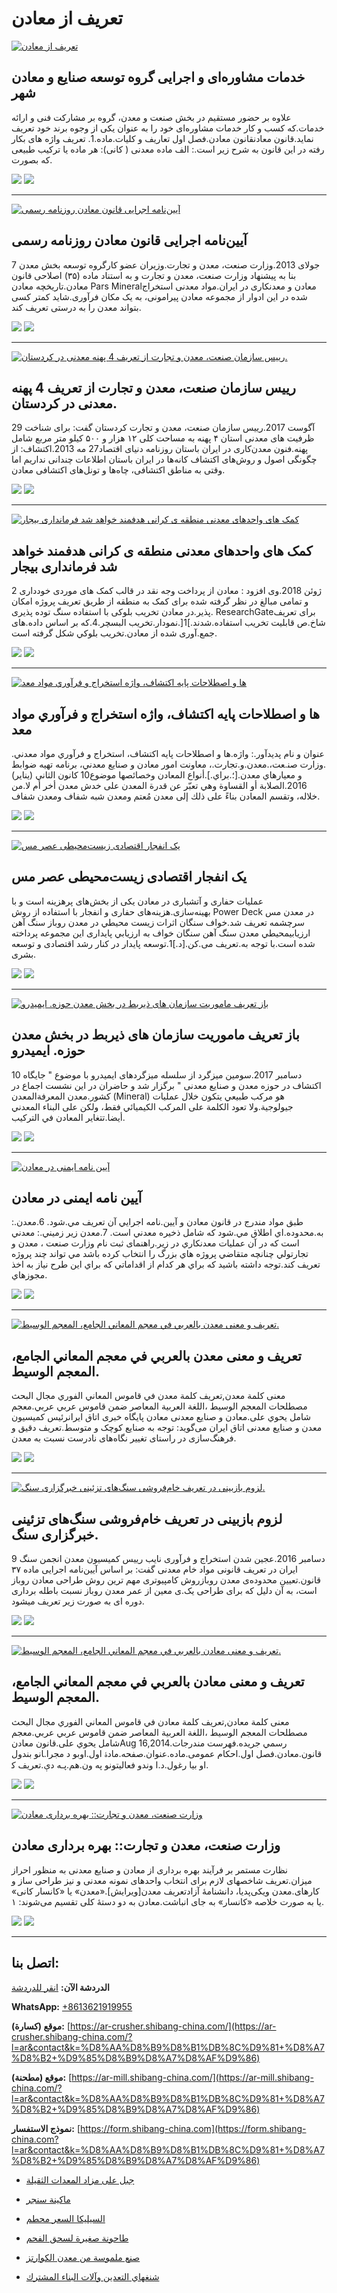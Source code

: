 # تعریف از معادن

<a href="https://swt.shibang-china.com/?l=ar&img&k=%D8%AA%D8%B9%D8%B1%DB%8C%D9%81+%D8%A7%D8%B2+%D9%85%D8%B9%D8%A7%D8%AF%D9%86" target="_blank">![تعریف از معادن](http://static.shibang-china.com/all-800x300/563.jpg)</a>

## خدمات مشاوره‌ای و اجرایی گروه توسعه صنایع و معادن شهر
علاوه بر حضور مستقیم در بخش صنعت و معدن، گروه بر مشارکت فنی و ارائه خدمات.که کسب و کار خدمات مشاوره‌ای خود را به عنوان یکی از وجوه برند خود تعریف نماید.قانون معادنقانون معادن.فصل اول تعاریف و کلیات.ماده.1. تعریف واژه های بکار رفته در این قانون به شرح زیر است.: الف ماده معدنی ( کانی): هر ماده یا ترکیب طبیعی که بصورت.


<a href="https://whatsapp.shibangsoft.com/WhatsApp.php" target="_blank" title="WhatsApp">![](http://static.shibang-china.com/icon/whatsapp.png)</a> <a href="https://swt.shibang-china.com/?l=ar&icon&k=%D8%AA%D8%B9%D8%B1%DB%8C%D9%81+%D8%A7%D8%B2+%D9%85%D8%B9%D8%A7%D8%AF%D9%86" target="_blank">![](http://static.shibang-china.com/icon/chat-ar.png)</a>

---

<a href="https://swt.shibang-china.com/?l=ar&img&k=%D8%AA%D8%B9%D8%B1%DB%8C%D9%81+%D8%A7%D8%B2+%D9%85%D8%B9%D8%A7%D8%AF%D9%86" target="_blank">![آیین‌نامه اجرایی قانون معادن روزنامه رسمی](http://static.shibang-china.com/all-800x300/1463.jpg)</a>

## آیین‌نامه اجرایی قانون معادن روزنامه رسمی
7 جولای 2013.وزارت صنعت، معدن و تجارت.وزیران عضو کارگروه توسعه بخش معدن بنا به پیشنهاد وزارت صنعت، معدن و تجارت و به استناد ماده (۳۵) اصلاحی قانون معادن.تاریخچه معادن Pars Mineralمعادن و معدنکاری در ایران.مواد معدنی استخراج شده در این ادوار از مجموعه معادن پیرامونی، به یک مکان فرآوری.شاید کمتر کسی بتواند معدن را به درستی تعریف کند.


<a href="https://whatsapp.shibangsoft.com/WhatsApp.php" target="_blank" title="WhatsApp">![](http://static.shibang-china.com/icon/whatsapp.png)</a> <a href="https://swt.shibang-china.com/?l=ar&icon&k=%D8%AA%D8%B9%D8%B1%DB%8C%D9%81+%D8%A7%D8%B2+%D9%85%D8%B9%D8%A7%D8%AF%D9%86" target="_blank">![](http://static.shibang-china.com/icon/chat-ar.png)</a>

---

<a href="https://swt.shibang-china.com/?l=ar&img&k=%D8%AA%D8%B9%D8%B1%DB%8C%D9%81+%D8%A7%D8%B2+%D9%85%D8%B9%D8%A7%D8%AF%D9%86" target="_blank">![رییس سازمان صنعت، معدن و تجارت از تعریف 4 پهنه معدنی در کردستان.](http://static.shibang-china.com/all-800x300/707.jpg)</a>

## رییس سازمان صنعت، معدن و تجارت از تعریف 4 پهنه معدنی در کردستان.
29 آگوست 2017.رییس سازمان صنعت، معدن و تجارت کردستان گفت: برای شناخت ظرفیت های معدنی استان ۴ پهنه به مساحت کلی ۱۲ هزار و ۵۰۰ کیلو متر مربع شامل پهنه.فنون معدن‌کاری در ایران باستان روزنامه دنیای اقتصاد27 مه 2013.اکتشاف: از چگونگی اصول و روش‌های اکتشاف کانه‌ها در ایران باستان اطلاعات چندانی نداریم اما وقتی به مناطق اکتشافی، چاه‌ها و تونل‌های اکتشافی معادن.


<a href="https://whatsapp.shibangsoft.com/WhatsApp.php" target="_blank" title="WhatsApp">![](http://static.shibang-china.com/icon/whatsapp.png)</a> <a href="https://swt.shibang-china.com/?l=ar&icon&k=%D8%AA%D8%B9%D8%B1%DB%8C%D9%81+%D8%A7%D8%B2+%D9%85%D8%B9%D8%A7%D8%AF%D9%86" target="_blank">![](http://static.shibang-china.com/icon/chat-ar.png)</a>

---

<a href="https://swt.shibang-china.com/?l=ar&img&k=%D8%AA%D8%B9%D8%B1%DB%8C%D9%81+%D8%A7%D8%B2+%D9%85%D8%B9%D8%A7%D8%AF%D9%86" target="_blank">![کمک های واحدهای معدنی منطقه ی کرانی هدفمند خواهد شد فرمانداری بیجار](http://static.shibang-china.com/all-800x300/1170.jpg)</a>

## کمک های واحدهای معدنی منطقه ی کرانی هدفمند خواهد شد فرمانداری بیجار
2 ژوئن 2018.وی افزود : معادن از پرداخت وجه نقد در قالب کمک های موردی خودداری و تمامی مبالغ در نظر گرفته شده برای کمک به منطقه از طریق تعریف پروژه امکان پذیر.در معادن تخریب بلوکی با استفاده سنگ توده پذیری. ResearchGateبرای تعریف شاخ.ص قابليت تخریب استفاده.شدند.]1[.نمودار.تخریب البسچر.4.که بر اساس داده.های جمع.آوری شده از معادن.تخریب بلوکي شکل گرفته است.


<a href="https://whatsapp.shibangsoft.com/WhatsApp.php" target="_blank" title="WhatsApp">![](http://static.shibang-china.com/icon/whatsapp.png)</a> <a href="https://swt.shibang-china.com/?l=ar&icon&k=%D8%AA%D8%B9%D8%B1%DB%8C%D9%81+%D8%A7%D8%B2+%D9%85%D8%B9%D8%A7%D8%AF%D9%86" target="_blank">![](http://static.shibang-china.com/icon/chat-ar.png)</a>

---

<a href="https://swt.shibang-china.com/?l=ar&img&k=%D8%AA%D8%B9%D8%B1%DB%8C%D9%81+%D8%A7%D8%B2+%D9%85%D8%B9%D8%A7%D8%AF%D9%86" target="_blank">![ﻫﺎ و اﺻﻄﻼﺣﺎت ﭘﺎﻳﻪ اﻛﺘﺸﺎف، واژه اﺳﺘﺨﺮاج و ﻓﺮآوري ﻣﻮاد ﻣﻌﺪ](http://static.shibang-china.com/all-800x300/506.jpg)</a>

## ﻫﺎ و اﺻﻄﻼﺣﺎت ﭘﺎﻳﻪ اﻛﺘﺸﺎف، واژه اﺳﺘﺨﺮاج و ﻓﺮآوري ﻣﻮاد ﻣﻌﺪ
ﻋﻨﻮان و ﻧﺎم ﭘﺪﻳﺪآور.: واژه.ﻫﺎ و اﺻﻄﻼﺣﺎت ﭘﺎﻳﻪ اﻛﺘﺸﺎف، اﺳﺘﺨﺮاج و ﻓﺮآوري ﻣﻮاد ﻣﻌﺪﻧﻲ. .وزارت ﺻﻨ.ﻌﺖ،.ﻣﻌﺪن.و.ﺗﺠﺎرت.، ﻣﻌﺎوﻧﺖ اﻣﻮر ﻣﻌﺎدن و ﺻﻨﺎﻳﻊ ﻣﻌﺪﻧﻲ، ﺑﺮﻧﺎﻣﻪ ﺗﻬﻴﻪ ﺿﻮاﺑﻂ و ﻣﻌﻴﺎرﻫﺎي ﻣﻌﺪن.[؛.ﺑﺮاي.].أنواع المعادن وخصائصها موضوع10 كانون الثاني (يناير) 2016.الصلابة أو القساوة وهي تعبّر عن قدرة المعدن على خدش معدن أخر أم لا.من خلاله، وتقسم المعادن بناءً على ذلك إلى معدن مُعتم ومعدن شبه شفاف ومعدن شفاف.


<a href="https://whatsapp.shibangsoft.com/WhatsApp.php" target="_blank" title="WhatsApp">![](http://static.shibang-china.com/icon/whatsapp.png)</a> <a href="https://swt.shibang-china.com/?l=ar&icon&k=%D8%AA%D8%B9%D8%B1%DB%8C%D9%81+%D8%A7%D8%B2+%D9%85%D8%B9%D8%A7%D8%AF%D9%86" target="_blank">![](http://static.shibang-china.com/icon/chat-ar.png)</a>

---

<a href="https://swt.shibang-china.com/?l=ar&img&k=%D8%AA%D8%B9%D8%B1%DB%8C%D9%81+%D8%A7%D8%B2+%D9%85%D8%B9%D8%A7%D8%AF%D9%86" target="_blank">![یک انفجار اقتصادی زیست‌محیطی عصر مس](http://static.shibang-china.com/all-800x300/892.jpg)</a>

## یک انفجار اقتصادی زیست‌محیطی عصر مس
عملیات حفاری و آتشباری در معادن یکی از بخش‌های پرهزینه است و با بهینه‌سازی.هزینه‌های حفاری و انفجار با استفاده از روش Power Deck در معدن مس سرچشمه تعریف شد.خواف سنگان اثرات زيست محیطي در معدن روباز سنگ آهن ارزيابيمحیطي معدن سنگ آهن سنگان خواف به ارزيابي پايداری اين مجموعه پرداخته شده است.با توجه به.تعریف می.کن.[د.]1.توسعه پایدار در کنار رشد اقتصادی و توسعه بشری.


<a href="https://whatsapp.shibangsoft.com/WhatsApp.php" target="_blank" title="WhatsApp">![](http://static.shibang-china.com/icon/whatsapp.png)</a> <a href="https://swt.shibang-china.com/?l=ar&icon&k=%D8%AA%D8%B9%D8%B1%DB%8C%D9%81+%D8%A7%D8%B2+%D9%85%D8%B9%D8%A7%D8%AF%D9%86" target="_blank">![](http://static.shibang-china.com/icon/chat-ar.png)</a>

---

<a href="https://swt.shibang-china.com/?l=ar&img&k=%D8%AA%D8%B9%D8%B1%DB%8C%D9%81+%D8%A7%D8%B2+%D9%85%D8%B9%D8%A7%D8%AF%D9%86" target="_blank">![باز تعریف ماموریت سازمان های ذیربط در بخش معدن حوزه. ایمیدرو](http://static.shibang-china.com/all-800x300/997.jpg)</a>

## باز تعریف ماموریت سازمان های ذیربط در بخش معدن حوزه. ایمیدرو
10 دسامبر 2017.سومین میزگرد از سلسله میزگردهای ایمیدرو با موضوع &quot; جایگاه اکتشاف در حوزه معدن و صنایع معدنی &quot; برگزار شد و حاضران در این نشست اجماع در کشور.معدن المعرفةالمعدن (Mineral) هو مركب طبيعي يتكون خلال عمليات جيولوجية.ولا تعود الكلمة على المركب الكيميائي فقط، ولكن على البناء المعدني أيضا.تتغاير المعادن في التركيب.


<a href="https://whatsapp.shibangsoft.com/WhatsApp.php" target="_blank" title="WhatsApp">![](http://static.shibang-china.com/icon/whatsapp.png)</a> <a href="https://swt.shibang-china.com/?l=ar&icon&k=%D8%AA%D8%B9%D8%B1%DB%8C%D9%81+%D8%A7%D8%B2+%D9%85%D8%B9%D8%A7%D8%AF%D9%86" target="_blank">![](http://static.shibang-china.com/icon/chat-ar.png)</a>

---

<a href="https://swt.shibang-china.com/?l=ar&img&k=%D8%AA%D8%B9%D8%B1%DB%8C%D9%81+%D8%A7%D8%B2+%D9%85%D8%B9%D8%A7%D8%AF%D9%86" target="_blank">![آیین نامه ایمنی در معادن](http://static.shibang-china.com/all-800x300/324.jpg)</a>

## آیین نامه ایمنی در معادن
ﻃﺒﻖ ﻣﻮاد ﻣﻨﺪرج در ﻗﺎﻧﻮن ﻣﻌﺎدن و آﻳﻴﻦ.ﻧﺎﻣﻪ اﺟﺮاﻳﻲ آن ﺗﻌﺮﻳﻒ ﻣﻲ.ﺷﻮد. 6.ﻣﻌﺪن.: ﺑﻪ.ﻣﺤﺪوده.اي اﻃﻼق ﻣﻲ.ﺷﻮد ﻛﻪ ﺷﺎﻣﻞ ذﺧﻴﺮه ﻣﻌﺪﻧﻲ اﺳﺖ. 7.ﻣﻌﺪن زﻳﺮ زﻣﻴﻨﻲ.: ﻣﻌﺪﻧﻲ اﺳﺖ ﻛﻪ در آن ﻋﻤﻠﻴﺎت ﻣﻌﺪﻧﻜﺎري در زﻳﺮ.راهنمای ثبت نام وزارت صنعت ، معدن و تجارتولي چنانچه متقاضي پروژه هاي بزرگ را انتخاب كرده باشد مي تواند چند پروژه تعريف كند.توجه داشته باشيد كه براي هر كدام از اقداماتي كه براي اين طرح نياز به اخذ مجوزهاي.


<a href="https://whatsapp.shibangsoft.com/WhatsApp.php" target="_blank" title="WhatsApp">![](http://static.shibang-china.com/icon/whatsapp.png)</a> <a href="https://swt.shibang-china.com/?l=ar&icon&k=%D8%AA%D8%B9%D8%B1%DB%8C%D9%81+%D8%A7%D8%B2+%D9%85%D8%B9%D8%A7%D8%AF%D9%86" target="_blank">![](http://static.shibang-china.com/icon/chat-ar.png)</a>

---

<a href="https://swt.shibang-china.com/?l=ar&img&k=%D8%AA%D8%B9%D8%B1%DB%8C%D9%81+%D8%A7%D8%B2+%D9%85%D8%B9%D8%A7%D8%AF%D9%86" target="_blank">![تعريف و معنى معدن بالعربي في معجم المعاني الجامع، المعجم الوسيط.](http://static.shibang-china.com/all-800x300/1044.jpg)</a>

## تعريف و معنى معدن بالعربي في معجم المعاني الجامع، المعجم الوسيط.
معنى كلمة معدن,تعريف كلمة معدن في قاموس المعاني الفوري مجال البحث مصطلحات المعجم الوسيط ،اللغة العربية المعاصر ضمن قاموس عربي عربي.معجم شامل يحوي على.معادن و صنایع معدنی معادن پایگاه خبری اتاق ایرانرئیس کمیسیون معدن و صنایع معدنی اتاق ایران می‌گوید: توجه به صنایع کوچک و متوسط.تعریف دقیق و فرهنگ‌سازی در راستای تغییر نگاه‌های نادرست نسبت به معدن.


<a href="https://whatsapp.shibangsoft.com/WhatsApp.php" target="_blank" title="WhatsApp">![](http://static.shibang-china.com/icon/whatsapp.png)</a> <a href="https://swt.shibang-china.com/?l=ar&icon&k=%D8%AA%D8%B9%D8%B1%DB%8C%D9%81+%D8%A7%D8%B2+%D9%85%D8%B9%D8%A7%D8%AF%D9%86" target="_blank">![](http://static.shibang-china.com/icon/chat-ar.png)</a>

---

<a href="https://swt.shibang-china.com/?l=ar&img&k=%D8%AA%D8%B9%D8%B1%DB%8C%D9%81+%D8%A7%D8%B2+%D9%85%D8%B9%D8%A7%D8%AF%D9%86" target="_blank">![لزوم بازبینی در تعریف خام‌فروشی سنگ‌های تزئینی خبرگزاری سنگ.](http://static.shibang-china.com/all-800x300/575.jpg)</a>

## لزوم بازبینی در تعریف خام‌فروشی سنگ‌های تزئینی خبرگزاری سنگ.
9 دسامبر 2016.عجین شدن استخراج و فرآوری نایب رییس کمیسیون معدن انجمن سنگ ایران در تعریف قانونی مواد خام معدنی گفت: بر اساس آیین‌نامه اجرایی ماده ۳۷ قانون.تعیین محدوده‌ی معدن روبازروش کامپیوتری مهم ترین روش طراحی معادن روباز است، به آن دلیل که برای طراحی یک.ی معین از عمر معدن روباز نسبت باطله برداری دوره ای به صورت زیر تعریف میشود.


<a href="https://whatsapp.shibangsoft.com/WhatsApp.php" target="_blank" title="WhatsApp">![](http://static.shibang-china.com/icon/whatsapp.png)</a> <a href="https://swt.shibang-china.com/?l=ar&icon&k=%D8%AA%D8%B9%D8%B1%DB%8C%D9%81+%D8%A7%D8%B2+%D9%85%D8%B9%D8%A7%D8%AF%D9%86" target="_blank">![](http://static.shibang-china.com/icon/chat-ar.png)</a>

---

<a href="https://swt.shibang-china.com/?l=ar&img&k=%D8%AA%D8%B9%D8%B1%DB%8C%D9%81+%D8%A7%D8%B2+%D9%85%D8%B9%D8%A7%D8%AF%D9%86" target="_blank">![تعريف و معنى معادن بالعربي في معجم المعاني الجامع، المعجم الوسيط.](http://static.shibang-china.com/all-800x300/825.jpg)</a>

## تعريف و معنى معادن بالعربي في معجم المعاني الجامع، المعجم الوسيط.
معنى كلمة معادن,تعريف كلمة معادن في قاموس المعاني الفوري مجال البحث مصطلحات المعجم الوسيط ،اللغة العربية المعاصر ضمن قاموس عربي عربي.معجم شامل يحوي على.قانون معادنAug 16,2014.ﺭﺳﻤﻲ ﺟﺮﯾﺪﻩ.ﻓﻬﺮﺳﺖ ﻣﻨﺪﺭﺟﺎﺕ ﻗﺎﻧﻮﻥ.ﻣﻌﺎﺩﻥ.ﻓﺼﻞ ﺍﻭﻝ.ﺍﺣﮑﺎﻡ ﻋﻤﻮﻣﯽ.ﻣﺎﺩﻩ.ﻋﻨﻮﺍﻥ.ﺻﻔﺤﻪ.ﻣﺎﺩﮤ ﺍﻭﻝ.ﺍﻭﺑﻮ ﺩ ﻣﺠﺮﺍ.ﺎﻧﻮ ﺑﻨﺪﻭﻝ ﺍﻭ ﺑﯿﺎ ﺭﻏﻮﻝ.ﺩ.ﺍ ﻭﻧﺪﻭ ﻓﻌﺎﻟﯿﺘﻮﻧﻮ ﭘﻪ ﻭﻥ.ﻫﻢ.ﭘـﻪ ﺩﯤ.ﺗﻌﺮﯾﻒ ﮐ.


<a href="https://whatsapp.shibangsoft.com/WhatsApp.php" target="_blank" title="WhatsApp">![](http://static.shibang-china.com/icon/whatsapp.png)</a> <a href="https://swt.shibang-china.com/?l=ar&icon&k=%D8%AA%D8%B9%D8%B1%DB%8C%D9%81+%D8%A7%D8%B2+%D9%85%D8%B9%D8%A7%D8%AF%D9%86" target="_blank">![](http://static.shibang-china.com/icon/chat-ar.png)</a>

---

<a href="https://swt.shibang-china.com/?l=ar&img&k=%D8%AA%D8%B9%D8%B1%DB%8C%D9%81+%D8%A7%D8%B2+%D9%85%D8%B9%D8%A7%D8%AF%D9%86" target="_blank">![وزارت صنعت، معدن و تجارت:: بهره برداری معادن](http://static.shibang-china.com/all-800x300/1423.jpg)</a>

## وزارت صنعت، معدن و تجارت:: بهره برداری معادن
نظارت مستمر بر فرآیند بهره برداری از معادن و صنایع معدنی به منظور احراز میزان.تعریف شاخصهای لازم برای انتخاب واحدهای نمونه معدنی و نیز طراحی ساز و کارهای.معدن ویکی‌پدیا، دانشنامهٔ آزادتعریف معدن[ویرایش].«معدن» یا «کانسار کانی» یا به صورت خلاصه «کانسار» به جای انباشت.معادن به دو دستهٔ کلی تقسیم می‌شوند: ۱.


<a href="https://whatsapp.shibangsoft.com/WhatsApp.php" target="_blank" title="WhatsApp">![](http://static.shibang-china.com/icon/whatsapp.png)</a> <a href="https://swt.shibang-china.com/?l=ar&icon&k=%D8%AA%D8%B9%D8%B1%DB%8C%D9%81+%D8%A7%D8%B2+%D9%85%D8%B9%D8%A7%D8%AF%D9%86" target="_blank">![](http://static.shibang-china.com/icon/chat-ar.png)</a>

---
## اتصل بنا:

**الدردشة الآن:** [انقر للدردشة](https://swt.shibang-china.com?l=ar&contact&k=%D8%AA%D8%B9%D8%B1%DB%8C%D9%81+%D8%A7%D8%B2+%D9%85%D8%B9%D8%A7%D8%AF%D9%86)

**WhatsApp:**  [+8613621919955](https://whatsapp.shibangsoft.com/WhatsApp.php)

**موقع (كسارة):** [https://ar-crusher.shibang-china.com/](https://ar-crusher.shibang-china.com/?l=ar&contact&k=%D8%AA%D8%B9%D8%B1%DB%8C%D9%81+%D8%A7%D8%B2+%D9%85%D8%B9%D8%A7%D8%AF%D9%86)

**موقع (مطحنة):** [https://ar-mill.shibang-china.com/](https://ar-mill.shibang-china.com/?l=ar&contact&k=%D8%AA%D8%B9%D8%B1%DB%8C%D9%81+%D8%A7%D8%B2+%D9%85%D8%B9%D8%A7%D8%AF%D9%86)

**نموذج الاستفسار:** [https://form.shibang-china.com](https://form.shibang-china.com?l=ar&contact&k=%D8%AA%D8%B9%D8%B1%DB%8C%D9%81+%D8%A7%D8%B2+%D9%85%D8%B9%D8%A7%D8%AF%D9%86)

* [جبل على مزاد المعدات الثقيلة](../21/%D8%AC%D8%A8%D9%84%20%D8%B9%D9%84%D9%89%20%D9%85%D8%B2%D8%A7%D8%AF%20%D8%A7%D9%84%D9%85%D8%B9%D8%AF%D8%A7%D8%AA%20%D8%A7%D9%84%D8%AB%D9%82%D9%8A%D9%84%D8%A9.md)

* [ماكينة سنجر](../22/%D9%85%D8%A7%D9%83%D9%8A%D9%86%D8%A9%20%D8%B3%D9%86%D8%AC%D8%B1.md)

* [السيليكا السعر محطم](../25/%D8%A7%D9%84%D8%B3%D9%8A%D9%84%D9%8A%D9%83%D8%A7%20%D8%A7%D9%84%D8%B3%D8%B9%D8%B1%20%D9%85%D8%AD%D8%B7%D9%85.md)

* [طاحونة صغيرة لسحق الفحم](../23/%D8%B7%D8%A7%D8%AD%D9%88%D9%86%D8%A9%20%D8%B5%D8%BA%D9%8A%D8%B1%D8%A9%20%D9%84%D8%B3%D8%AD%D9%82%20%D8%A7%D9%84%D9%81%D8%AD%D9%85.md)

* [صنع ملموسة من معدن الكوارتز](../24/%D8%B5%D9%86%D8%B9%20%D9%85%D9%84%D9%85%D9%88%D8%B3%D8%A9%20%D9%85%D9%86%20%D9%85%D8%B9%D8%AF%D9%86%20%D8%A7%D9%84%D9%83%D9%88%D8%A7%D8%B1%D8%AA%D8%B2.md)

* [شنغهاي التعدين وآلات البناء المشترك](../22/%D8%B4%D9%86%D8%BA%D9%87%D8%A7%D9%8A%20%D8%A7%D9%84%D8%AA%D8%B9%D8%AF%D9%8A%D9%86%20%D9%88%D8%A2%D9%84%D8%A7%D8%AA%20%D8%A7%D9%84%D8%A8%D9%86%D8%A7%D8%A1%20%D8%A7%D9%84%D9%85%D8%B4%D8%AA%D8%B1%D9%83.md)